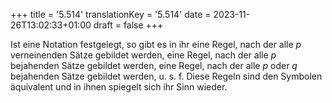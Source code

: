 +++
title = '5.514'
translationKey = '5.514'
date = 2023-11-26T13:02:33+01:00
draft = false
+++

Ist eine Notation festgelegt, so gibt es in ihr eine Regel, nach der alle <span class="mathmode"><var>p</var></span> verneinenden Sätze gebildet werden, eine Regel, nach der alle <span class="mathmode"><var>p</var></span> bejahenden Sätze gebildet werden, eine Regel, nach der alle <span class="mathmode"><var>p</var></span> oder <span class="mathmode"><var>q</var></span> bejahenden Sätze gebildet werden, u.&nbsp;s.&nbsp;f. Diese Regeln sind den Symbolen äquivalent und in ihnen spiegelt sich ihr Sinn wieder.
